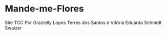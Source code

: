 # Mande-me-Flores
Site TCC 
Por Grazielly Lopes Terres dos Santos e Vitória Eduarda Schmidt Swaizer
